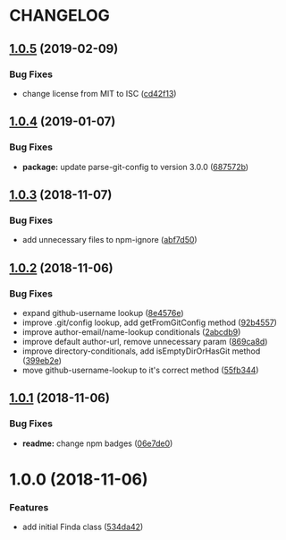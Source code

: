# CHANGELOG

## [1.0.5](https://github.com/seantrane/finda/compare/v1.0.4...v1.0.5) (2019-02-09)


### Bug Fixes

* change license from MIT to ISC ([cd42f13](https://github.com/seantrane/finda/commit/cd42f13))

## [1.0.4](https://github.com/seantrane/finda/compare/v1.0.3...v1.0.4) (2019-01-07)


### Bug Fixes

* **package:** update parse-git-config to version 3.0.0 ([687572b](https://github.com/seantrane/finda/commit/687572b))

## [1.0.3](https://github.com/seantrane/finda/compare/v1.0.2...v1.0.3) (2018-11-07)


### Bug Fixes

* add unnecessary files to npm-ignore ([abf7d50](https://github.com/seantrane/finda/commit/abf7d50))

## [1.0.2](https://github.com/seantrane/finda/compare/v1.0.1...v1.0.2) (2018-11-06)


### Bug Fixes

* expand github-username lookup ([8e4576e](https://github.com/seantrane/finda/commit/8e4576e))
* improve .git/config lookup, add getFromGitConfig method ([92b4557](https://github.com/seantrane/finda/commit/92b4557))
* improve author-email/name-lookup conditionals ([2abcdb9](https://github.com/seantrane/finda/commit/2abcdb9))
* improve default author-url, remove unnecessary param ([869ca8d](https://github.com/seantrane/finda/commit/869ca8d))
* improve directory-conditionals, add isEmptyDirOrHasGit method ([399eb2e](https://github.com/seantrane/finda/commit/399eb2e))
* move github-username-lookup to it's correct method ([55fb344](https://github.com/seantrane/finda/commit/55fb344))

## [1.0.1](https://github.com/seantrane/finda/compare/v1.0.0...v1.0.1) (2018-11-06)


### Bug Fixes

* **readme:** change npm badges ([06e7de0](https://github.com/seantrane/finda/commit/06e7de0))

# 1.0.0 (2018-11-06)


### Features

* add initial Finda class ([534da42](https://github.com/seantrane/finda/commit/534da42))
